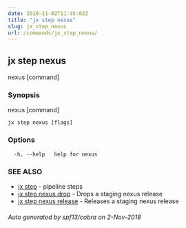 ```yaml
---
date: 2018-11-02T11:45:02Z
title: "jx step nexus"
slug: jx_step_nexus
url: /commands/jx_step_nexus/
---
```

## jx step nexus

nexus [command]

### Synopsis

nexus [command]

```
jx step nexus [flags]
```

### Options

```
  -h, --help   help for nexus
```

### SEE ALSO

* [jx step](/commands/jx_step/)	 - pipeline steps
* [jx step nexus drop](/commands/jx_step_nexus_drop/)	 - Drops a staging nexus release
* [jx step nexus release](/commands/jx_step_nexus_release/)	 - Releases a staging nexus release

###### Auto generated by spf13/cobra on 2-Nov-2018
